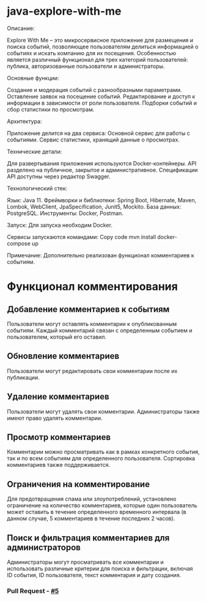 # java-explore-with-me
Описание:

Explore With Me – это микросервисное приложение для размещения и поиска событий, позволяющее пользователям делиться информацией о событиях и искать компанию для их посещения. Особенностью является различный функционал для трех категорий пользователей: публика, авторизованные пользователи и администраторы.

Основные функции:

Создание и модерация событий с разнообразными параметрами.
Оставление заявок на посещение событий.
Редактирование и доступ к информации в зависимости от роли пользователя.
Подборки событий и сбор статистики по просмотрам.

Архитектура:

Приложение делится на два сервиса:
Основной сервис для работы с событиями.
Сервис статистики, хранящий данные о просмотрах.

Технические детали:

Для развертывания приложения используются Docker-контейнеры.
API разделено на публичное, закрытое и административное.
Спецификации API доступны через редактор Swagger.

Технологический стек:

Язык: Java 11.
Фреймворки и библиотеки: Spring Boot, Hibernate, Maven, Lombok, WebClient, JpaSpecification, Junit5, Mockito.
База данных: PostgreSQL.
Инструменты: Docker, Postman.

Запуск:
Для запуска необходим Docker. 

Сервисы запускаются командами:
Copy code
mvn install 
docker-compose up 

Примечание:
Дополнительно реализован функционал комментариев к событиям.

# Функционал комментирования

## Добавление комментариев к событиям
Пользователи могут оставлять комментарии к опубликованным событиям. Каждый комментарий связан с определенным событием и 
пользователем, который его оставил.
## Обновление комментариев
Пользователи могут редактировать свои комментарии после их публикации.
## Удаление комментариев
Пользователи могут удалять свои комментарии. Администраторы также имеют право удалять комментарии.
## Просмотр комментариев
Комментарии можно просматривать как в рамках конкретного события, так и по всем событиям для определенного пользователя. 
Сортировка комментариев также поддерживается.
## Ограничения на комментирование
Для предотвращения спама или злоупотреблений, установлено ограничение на количество комментариев, которые один 
пользователь может оставить в течение определенного временного интервала (в данном случае, 5 комментариев в течение 
последних 2 часов).
## Поиск и фильтрация комментариев для администраторов
Администраторы могут просматривать все комментарии и использовать различные критерии для поиска и фильтрации, 
включая ID события, ID пользователя, текст комментария и дату создания.

### Pull Request - [#5](https://github.com/KoRVeRT/java-explore-with-me/pull/5)
